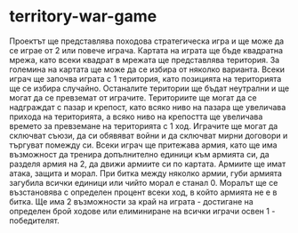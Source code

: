 # territory-war-game
Проектът ще представлява походова стратегическа игра и ще може да се играе от 2 или повече играча. Картата на играта
ще бъде квадратна мрежа, като всеки квадрат в мрежата ще представлява територия. За големина на картата ще може да се избира 
от няколко варианта. Всеки играч ще започва играта с 1 територия, като позицията на територията ще се избира случайно.
Останалите територии ще бъдат неутрални и ще могат да се превземат от играчите.
Териториите ще могат да се надграждат с пазар и крепост, като всяко ниво на пазара ще увеличава прихода на територията,
а всяко ниво на крепостта ще увеличава времето за превземане на територията с 1 ход.
Играчите ще могат да сключват съюзи, да си обявяват войни и да сключват мирни договори и търгуват помежду си. Всеки
играч ще притежава армия, като ще има възможност да тренира допълнително единици към армията си, да разделя армия на 2,
да движи армиите си по картата.
Армиите ще имат атака, защита и морал. При битка между няколко армии, губи армията загубила всички единици или чийто морал
е станал 0. Моралът ще се възстановява с определен процент всеки ход, в който армията не е в битка.
Ще има 2 възможности за край на играта - достигане на определен брой ходове или елиминиране на всички играчи освен 1 - победителят.
